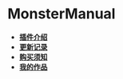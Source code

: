 # MonsterManual

* [**插件介绍**](../../static/plugin/MonsterManual/README)
* [**更新记录**](../../static/plugin/MonsterManual/log)
* [**购买须知**](../../static/plugin/MonsterManual/note)
* [**我的作品**]()
